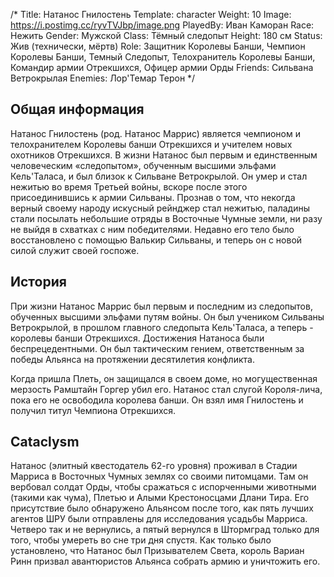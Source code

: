 /*
Title: Натанос Гнилостень
Template: character
Weight: 10
Image: https://i.postimg.cc/ryvTVJbp/image.png
PlayedBy: Иван Каморан
Race: Нежить
Gender: Мужской
Class: Тёмный следопыт
Height: 180 см
Status: Жив (технически, мёртв)
Role: Защитник Королевы Банши, Чемпион Королевы Банши, Темный Следопыт, Телохранитель Королевы Банши, Командир армии Отрекшихся, Офицер армии Орды
Friends: Сильвана Ветрокрылая
Enemies: Лор'Темар Терон
*/

## Общая информация

Натанос Гнилостень (род. Натанос Маррис) является чемпионом и телохранителем Королевы банши Отрекшихся и учителем новых охотников Отрекшихся. В жизни Натанос был первым и единственным человеческим «следопытом», обученным высшими эльфами Кель'Таласа, и был близок к Сильване Ветрокрылой. Он умер и стал нежитью во время Третьей войны, вскоре после этого присоединившись к армии Сильваны. Прознав о том, что некогда верный своему народу искусный рейнджер стал нежитью, паладины стали посылать небольшие отряды в Восточные Чумные земли, ни разу не выйдя в схватках с ним победителями. Недавно его тело было восстановлено с помощью Валькир Сильваны, и теперь он с новой силой служит своей госпоже.

## История

При жизни Натанос Маррис был первым и последним из следопытов, обученных высшими эльфами путям войны. Он был учеником Сильваны Ветрокрылой, в прошлом главного следопыта Кель'Таласа, а теперь - королевы банши Отрекшихся. Достижения Натаноса были беспрецедентными. Он был тактическим гением, ответственным за победы Альянса на протяжении десятилетия конфликта.

Когда пришла Плеть, он защищался в своем доме, но могущественная мерзость Рамштайн Горгер убил его. Натанос стал слугой Короля-лича, пока его не освободила королева банши. Он взял имя Гнилостень и получил титул Чемпиона Отрекшихся.

## Cataclysm

Натанос (элитный квестодатель 62-го уровня) проживал в Стадии Марриса в Восточных Чумных землях со своими питомцами. Там он вербовал солдат Орды, чтобы сражаться с испорченными животными (такими как чума), Плетью и Алыми Крестоносцами Длани Тира. Его присутствие было обнаружено Альянсом после того, как пять лучших агентов ШРУ были отправлены для исследования усадьбы Марриса. Четверо так и не вернулись, а пятый вернулся в Штормград только для того, чтобы умереть во сне три дня спустя. Как только было установлено, что Натанос был Призывателем Света, король Вариан Ринн призвал авантюристов Альянса собрать армию и уничтожить его.